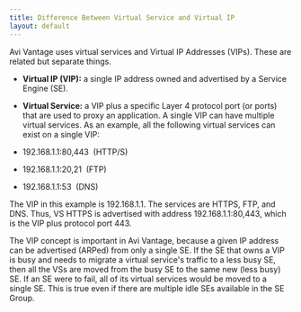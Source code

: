 ```yaml
---
title: Difference Between Virtual Service and Virtual IP
layout: default
---
```

Avi Vantage uses virtual services and Virtual IP Addresses (VIPs). These are related but separate things.

* **Virtual IP (VIP):** a single IP address owned and advertised by a Service Engine (SE).
* **Virtual Service:** a VIP plus a specific Layer 4 protocol port (or ports) that are used to proxy an application. A single VIP can have multiple virtual services. As an example, all the following virtual services can exist on a single VIP:

* 192.168.1.1:80,443  (HTTP/S)
* 192.168.1.1:20,21  (FTP)
* 192.168.1.1:53  (DNS)

The VIP in this example is 192.168.1.1. The services are HTTPS, FTP, and DNS. Thus, VS HTTPS is advertised with address 192.168.1.1:80,443, which is the VIP plus protocol port 443.

The VIP concept is important in Avi Vantage, because a given IP address can be advertised (ARPed) from only a single SE. If the SE that owns a VIP is busy and needs to migrate a virtual service's traffic to a less busy SE, then all the VSs are moved from the busy SE to the same new (less busy) SE. If an SE were to fail, all of its virtual services would be moved to a single SE. This is true even if there are multiple idle SEs available in the SE Group.